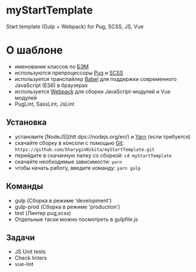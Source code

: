 # myStartTemplate
Start template (Gulp + Webpack) for Pug, SCSS, JS, Vue

# О шаблоне
* именование классов по [БЭМ](https://ru.bem.info/)
* используются препроцессоры [Pug](https://pugjs.org/) и [SCSS](https://sass-lang.com/)
* используется транспайлер [Babel](https://babeljs.io/) для поддержки современного JavaScript (ES6) в браузерах
* используется [Webpack](https://webpack.js.org/) для сборки JavaScript-модулей и Vue модулей
* PugLint, SassLint, JsLint

## Установка
* установите [NodeJS](htt dps://nodejs.org/en/) и [Yarn](https://yarnpkg.com/en/docs/install) (если требуется)
* скачайте сборку в консоли с помощью [Git](https://gicm.com/downloads): ````https://github.com/SharyginNikita/myStartTemplate.git````
* перейдите в скачанную папку со сборкой: ````cd myStartTemplate````
* скачайте необходимые зависимости: ````yarn````
* чтобы начать работу, введите команду: ````yarn gulp````

## Команды
* gulp (Сборка в режиме 'development')
* gulp-prod (Сборка в режиме 'production')
* test (Линтер pug,scss)
* Отдельные таски можно посмотреть в gulpfile.js

## Задачи
* JS Unit tests
* Check linters
* vue-lint






